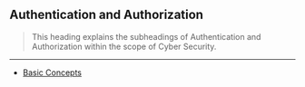 ## Authentication and Authorization

> This heading explains the subheadings of Authentication and Authorization within the scope of Cyber Security.

---

- [Basic Concepts](https://github.com/eesmer/CyberSecurity-Glossary/blob/main/EN/Authentication_and_Authorization/Basic-Concepts.md)
